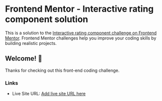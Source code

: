 # Frontend Mentor - Interactive rating component solution

This is a solution to the [Interactive rating component challenge on Frontend Mentor](https://www.frontendmentor.io/challenges/interactive-rating-component-koxpeBUmI). Frontend Mentor challenges help you improve your coding skills by building realistic projects.

## Welcome! 👋

Thanks for checking out this front-end coding challenge.

### Links
- Live Site URL: [Add live site URL here](https://your-live-site-url.com)